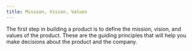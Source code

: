 ```yaml
---
title: Mission, Vision, Values
---
```


The first step in building a product is to define the mission, vision, and values of the product. These are the guiding principles that will help you make decisions about the product and the company.
